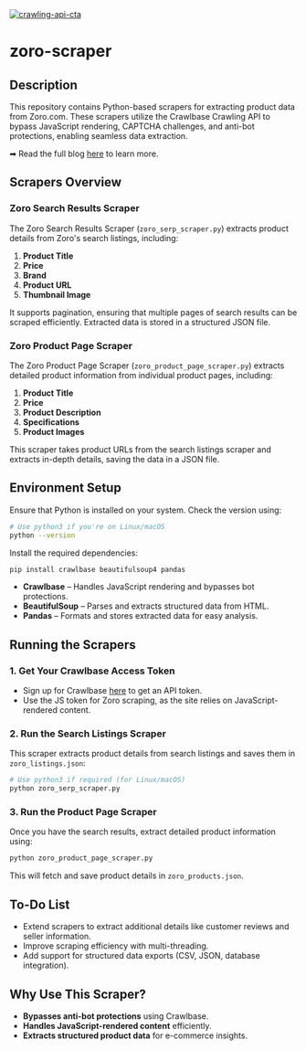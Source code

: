 <a href="https://crawlbase.com/signup?utm_source=github&utm_medium=readme&utm_campaign=crawling_api_banner" target="_blank">
  <img src="https://github.com/user-attachments/assets/afa4f6e7-25fb-442c-af2f-b4ddcfd62ab2" 
       alt="crawling-api-cta" 
       style="max-width: 100%; border: 0;">
</a>

# zoro-scraper

## Description

This repository contains Python-based scrapers for extracting product data from Zoro.com. These scrapers utilize the Crawlbase Crawling API to bypass JavaScript rendering, CAPTCHA challenges, and anti-bot protections, enabling seamless data extraction.

➡ Read the full blog [here](https://crawlbase.com/blog/how-to-scrape-zoro-website-data/) to learn more.

## Scrapers Overview

### Zoro Search Results Scraper

The Zoro Search Results Scraper (`zoro_serp_scraper.py`) extracts product details from Zoro's search listings, including:

1. **Product Title**
2. **Price**
3. **Brand**
4. **Product URL**
5. **Thumbnail Image**

It supports pagination, ensuring that multiple pages of search results can be scraped efficiently. Extracted data is stored in a structured JSON file.

### Zoro Product Page Scraper

The Zoro Product Page Scraper (`zoro_product_page_scraper.py`) extracts detailed product information from individual product pages, including:

1. **Product Title**
2. **Price**
3. **Product Description**
4. **Specifications**
5. **Product Images**

This scraper takes product URLs from the search listings scraper and extracts in-depth details, saving the data in a JSON file.

## Environment Setup

Ensure that Python is installed on your system. Check the version using:

```bash
# Use python3 if you're on Linux/macOS
python --version
```

Install the required dependencies:

```bash
pip install crawlbase beautifulsoup4 pandas
```

- **Crawlbase** – Handles JavaScript rendering and bypasses bot protections.
- **BeautifulSoup** – Parses and extracts structured data from HTML.
- **Pandas** – Formats and stores extracted data for easy analysis.

## Running the Scrapers

### 1. Get Your Crawlbase Access Token

- Sign up for Crawlbase [here](https://crawlbase.com/signup) to get an API token.
- Use the JS token for Zoro scraping, as the site relies on JavaScript-rendered content.

### 2. Run the Search Listings Scraper

This scraper extracts product details from search listings and saves them in `zoro_listings.json`:

```bash
# Use python3 if required (for Linux/macOS)
python zoro_serp_scraper.py
```

### 3. Run the Product Page Scraper

Once you have the search results, extract detailed product information using:

```bash
python zoro_product_page_scraper.py
```

This will fetch and save product details in `zoro_products.json`.

## To-Do List

- Extend scrapers to extract additional details like customer reviews and seller information.
- Improve scraping efficiency with multi-threading.
- Add support for structured data exports (CSV, JSON, database integration).

## Why Use This Scraper?

- **Bypasses anti-bot protections** using Crawlbase.
- **Handles JavaScript-rendered content** efficiently.
- **Extracts structured product data** for e-commerce insights.
